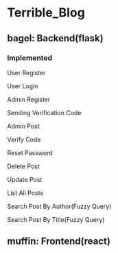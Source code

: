 # Terrible_Blog

## bagel: Backend(flask)

### Implemented

User Register

User Login

Admin Register

Sending Verification Code

Admin Post

Verify Code

Reset Password

Delete Post

Update Post

List All Posts

Search Post By Author(Fuzzy Query)

Search Post By Title(Fuzzy Query)

## muffin: Frontend(react)
